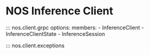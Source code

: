 # NOS Inference Client

::: nos.client.grpc
    options:
      members:
      - InferenceClient
      - InferenceClientState
      - InferenceSession

::: nos.client.exceptions
